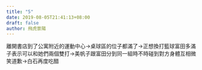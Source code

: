 ```yaml
---
title: "5"
date: 2019-08-05T21:41:13+08:00
draft: false
author: 飛虎景陽
---
```


離開書店到了公寓附近的運動中心->桌球區的位子都滿了->正想換打籃球富田多滿子表示可以和她們兩個雙打->美帆子跟富田分到同一組時不時碰到對方身體互相微笑道歉->白石再度吃醋

